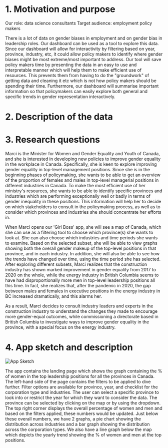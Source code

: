 # 1. Motivation and purpose

Our role: data science consultants
Target audience: employment policy makers

There is a lot of data on gender biases in employment and on gender bias in leadership roles. Our dashboard can be used as a tool to explore this data. 
Since our dashboard will allow for interactivity by filtering based on year, province, industry, etc, it could allow policy makers to identify where gender biases might be most extreme/most important to address. 
Our tool will save policy makers time by presenting the data in an easy to use and interpretable manner which will help them to make efficient use of resources. This prevents them from having to do the "groundwork" of getting data and cleaning it etc which is not how policy makers should be spending their time. Furthermore, our dashboard will summarise important information so that policymakers can easily explore both general and specific trends in gender representation interactively. 

# 2. Description of the data

# 3. Research questions

Marci is the Minister for Women and Gender Equality and Youth of Canada, and she is interested in developing new policies to improve gender equality in the workplace in Canada. Specifically, she is keen to explore improving gender equality in top-level management positions. Since she is in the beginning phases of policymaking, she wants to be able to get an overview of the proportion of females and males in top-level managerial positions in different industries in Canada. To make the most efficient use of her ministry's resources, she wants to be able to identify specific provinces and industries which are performing exceptionally well or badly in terms of gender inequality in these positions. This information will help her to decide on which stakeholders to consult in the policymaking process, as well as to consider which provinces and industries she should concentrate her efforts in.

When Marci opens our 'Girl Boss' app, she will see a map of Canada, which she can use as a filtering tool to choose which province(s) she wants to look at. She can also choose which industries and time periods she wants to examine. Based on the selected subset, she will be able to view graphs showing both the overall gender makeup of the top-level positions in that province, and in each industry. In addition, she will also be able to see how the trends have changed over time, using the time period she has selected. After exploring different subsets, Marci realizes that the construction industry has shown marked improvement in gender equality from 2017 to 2020 on the whole, while the energy industry in British Columbia seems to have had disproportionally more men in top-level leadership positions all this time. In fact, she realizes that, after the pandemic in 2020, the gap between males and females in executive positions in the energy industry in BC increased dramatically, and this alarms her.

As a result, Marci decides to consult industry leaders and experts in the construction industry to understand the changes they made to encourage more gender-equal outcomes, while commissioning a directorate based in British Columbia to investigate ways to improve gender equality in the province, with a special focus on the energy industry.

# 4. App sketch and description

![App Sketch]('https://github.com/UBC-MDS/DSCI-532_2024_13_Juno/blob/main/img/sketch.png')

The app contains the landing page which shows the graph containing the % of women in the top leadership positions for all the provinces in Canada. The left-hand side of the page contains the filters to be applied to dive further. Filter options are available for province, year, and checklist for the corporation type and industries. The user can select a specific province to look into or restrict the year for which they want to consider the data. The province can be selected by clicking on the map or by using the dropdown. The top right corner displays the overall percentage of women and men and based on the filters applied, these numbers would be updated. Just below these overall numbers, we have 2 graphs, a pie chart showing the distribution across industries and a bar graph showing the distribution across the corporation types. We also have a line graph below the map which depicts the yearly trend showing the % of women and men at the top positions.